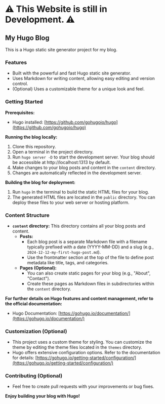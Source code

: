 # ⚠️ This Website is still in Development. ⚠️

## My Hugo Blog

This is a Hugo static site generator project for my blog.

### Features

* Built with the powerful and fast Hugo static site generator.
* Uses Markdown for writing content, allowing easy editing and version control.
* (Optional) Uses a customizable theme for a unique look and feel.

### Getting Started

**Prerequisites:**

* Hugo installed: [https://github.com/gohugoio/hugo](https://github.com/gohugoio/hugo)

**Running the blog locally:**

1. Clone this repository.
2. Open a terminal in the project directory.
3. Run `hugo server -D` to start the development server. Your blog should be accessible at http://localhost:1313 by default.
4. Make changes to your blog posts and content in the `content` directory.
5. Changes are automatically reflected in the development server.

**Building the blog for deployment:**

1. Run `hugo` in the terminal to build the static HTML files for your blog.
2. The generated HTML files are located in the `public` directory. You can deploy these files to your web server or hosting platform.


### Content Structure

* **`content` directory:** This directory contains all your blog posts and content.
    * **Posts:**
        * Each blog post is a separate Markdown file with a filename typically prefixed with a date (YYYY-MM-DD) and a slug (e.g., `2024-12-12-my-first-hugo-post.md`).
        * Use the frontmatter section at the top of the file to define post metadata like title, tags, and categories. 
    * **Pages (Optional):**
        * You can also create static pages for your blog (e.g., "About", "Contact").
        * Create these pages as Markdown files in subdirectories within the `content` directory.

**For further details on Hugo features and content management, refer to the official documentation:**

* Hugo Documentation: [https://gohugo.io/documentation/](https://gohugo.io/documentation/)

### Customization (Optional)

* This project uses a custom theme for styling. You can customize the theme by editing the theme files located in the `themes` directory.
* Hugo offers extensive configuration options. Refer to the documentation for details: [https://gohugo.io/getting-started/configuration/](https://gohugo.io/getting-started/configuration/)

### Contributing (Optional)

* Feel free to create pull requests with your improvements or bug fixes.

**Enjoy building your blog with Hugo!**
